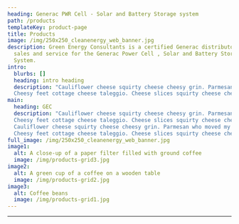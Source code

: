 ```yaml
---
heading: Generac PWR Cell - Solar and Battery Storage system
path: /products
templateKey: product-page
title: Products
image: /img/250x250_cleanenergy_web_banner.jpg
description: Green Energy Consultants is a certified Generac distributor of
  sales and service for the Generac Power Cell , Solar and Battery Storage
  System.
intro:
  blurbs: []
  heading: intro heading
  description: "Cauliflower cheese squirty cheese cheesy grin. Parmesan who moved my cheese ricotta swiss danish fontina stilton boursin gouda. Feta everyone loves pepper jack when the cheese comes out everybody's happy cottage cheese say cheese port-salut st. agur blue cheese. Taleggio roquefort brie danish fontina cheese and biscuits.
  Cheesy feet cottage cheese taleggio. Cheese slices squirty cheese cheese and biscuits jarlsberg fondue cottage cheese fromage frais cheesy grin. St. agur blue cheese ricotta emmental cheese triangles manchego cream cheese queso say cheese. Hard cheese feta pecorino fromage frais cut the cheese pecorino."
main:
  heading: GEC
  description: "Cauliflower cheese squirty cheese cheesy grin. Parmesan who moved my cheese ricotta swiss danish fontina stilton boursin gouda. Feta everyone loves pepper jack when the cheese comes out everybody's happy cottage cheese say cheese port-salut st. agur blue cheese. Taleggio roquefort brie danish fontina cheese and biscuits.
  Cheesy feet cottage cheese taleggio. Cheese slices squirty cheese cheese and biscuits jarlsberg fondue cottage cheese fromage frais cheesy grin. St. agur blue cheese ricotta emmental cheese triangles manchego cream cheese queso say cheese. Hard cheese feta pecorino fromage frais cut the cheese pecorino.
  Cauliflower cheese squirty cheese cheesy grin. Parmesan who moved my cheese ricotta swiss danish fontina stilton boursin gouda. Feta everyone loves pepper jack when the cheese comes out everybody's happy cottage cheese say cheese port-salut st. agur blue cheese. Taleggio roquefort brie danish fontina cheese and biscuits.
  Cheesy feet cottage cheese taleggio. Cheese slices squirty cheese cheese and biscuits jarlsberg fondue cottage cheese fromage frais cheesy grin. St. agur blue cheese ricotta emmental cheese triangles manchego cream cheese queso say cheese. Hard cheese feta pecorino fromage frais cut the cheese pecorino."
full_image: /img/250x250_cleanenergy_web_banner.jpg
image1:
  alt: A close-up of a paper filter filled with ground coffee
  image: /img/products-grid3.jpg
image2:
  alt: A green cup of a coffee on a wooden table
  image: /img/products-grid2.jpg
image3:
  alt: Coffee beans
  image: /img/products-grid1.jpg
---
```


---
